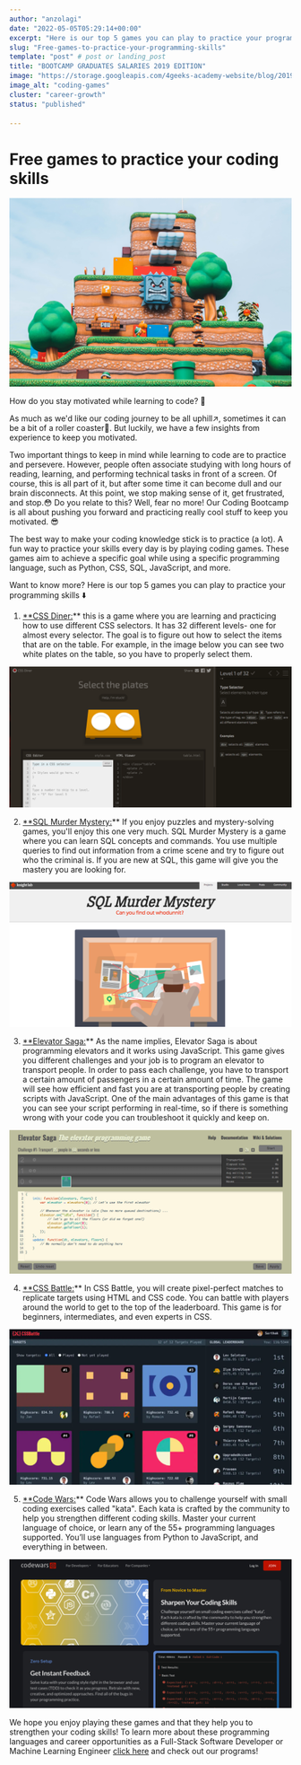 ```yaml
---
author: "anzolagi"
date: "2022-05-05T05:29:14+00:00"
excerpt: "Here is our top 5 games you can play to practice your programming skills."
slug: "Free-games-to-practice-your-programming-skills"
template: "post" # post or landing_post
title: "BOOTCAMP GRADUATES SALARIES 2019 EDITION"
image: "https://storage.googleapis.com/4geeks-academy-website/blog/2019/03/MAIN-BLOG-1024x270.jpg"
image_alt: "coding-games"
cluster: "career-growth"
status: "published"

---
```

# Free games to practice your coding skills

![coding-games.jpg](../../../static/images/blog/coding-games.jpg)

How do you stay motivated while learning to code? 🤔

As much as we'd like our coding journey to be all uphill↗️, sometimes it can be a bit of a roller coaster🎢. But luckily, we have a few insights from experience to keep you motivated. 

Two important things to keep in mind while learning to code are to practice and persevere. However, people often associate studying with long hours of reading, learning, and performing technical tasks in front of a screen. Of course, this is all part of it, but after some time it can become dull and our brain disconnects. At this point, we stop making sense of it, get frustrated, and stop.😳 Do you relate to this? Well, fear no more! Our Coding Bootcamp is all about pushing you forward and practicing really cool stuff to keep you motivated. 😎

The best way to make your coding knowledge stick is to practice (a lot). A fun way to practice your skills every day is by playing coding games. These games aim to achieve a specific goal while using a specific programming language, such as Python, CSS, SQL, JavaScript, and more. 

Want to know more? Here is our top 5 games you can play to practice your programming skills ⬇️

1) [**CSS Diner:](https://flukeout.github.io/)** this is a game where you are learning and practicing how to use different CSS selectors. It has 32 different levels- one for almost every selector. The goal is to figure out how to select the items that are on the table. For example, in the image below you can see two white plates on the table, so you have to properly select them. 

 ![CSS.png](../../../static/images/blog/CSS.png)

2) [**SQL Murder Mystery:](https://mystery.knightlab.com/)** If you enjoy puzzles and mystery-solving games, you'll enjoy this one very much. SQL Murder Mystery is a game where you can learn SQL concepts and commands. You use multiple queries to find out information from a crime scene and try to figure out who the criminal is. If you are new at SQL, this game will give you the mastery you are looking for.

![SQL.png](../../../static/images/blog/SQL.png)

3) [**Elevator Saga:](https://play.elevatorsaga.com/)** As the name implies, Elevator Saga is about programming elevators and it works using JavaScript. This game gives you different challenges and your job is to program an elevator to transport people. In order to pass each challenge, you have to transport a certain amount of passengers in a certain amount of time. The game will see how efficient and fast you are at transporting people by creating scripts with JavaScript. One of the main advantages of this game is that you can see your script performing in real-time, so if there is something wrong with your code you can troubleshoot it quickly and keep on.

![JavaScript.png](../../../static/images/blog/JavaScript.png)

4) [**CSS Battle:](https://cssbattle.dev/)** In CSS Battle, you will create pixel-perfect matches to replicate targets using HTML and CSS code. You can battle with players around the world to get to the top of the leaderboard. This game is for beginners, intermediates, and even experts in CSS. 

![CSS-game.png](../../../static/images/blog/CSS-game.png)

5) [**Code Wars:](https://www.codewars.com/)** Code Wars allows you to challenge yourself with small coding exercises called "kata". Each kata is crafted by the community to help you strengthen different coding skills. Master your current language of choice, or learn any of the 55+ programming languages supported. You’ll use languages from Python to JavaScript, and everything in between. 

![coding.png](../../../static/images/blog/coding.png)

We hope you enjoy playing these games and that they help you to strengthen your coding skills! To learn more about these programming languages and career opportunities as a Full-Stack Software Developer or Machine Learning Engineer [click here](https://4geeksacademy.com/) and check out our programs!
